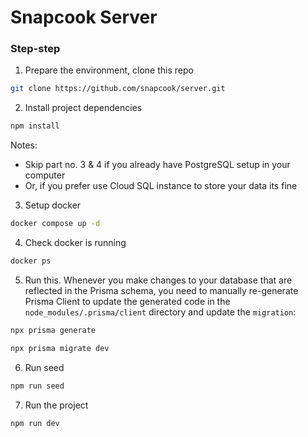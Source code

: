 # Snapcook Server

### Step-step

1. Prepare the environment, clone this repo

```sh
git clone https://github.com/snapcook/server.git
```

2. Install project dependencies

```sh
npm install
```

Notes:

- Skip part no. 3 & 4 if you already have PostgreSQL setup in your computer
- Or, if you prefer use Cloud SQL instance to store your data its fine

3. Setup docker

```sh
docker compose up -d
```

4. Check docker is running

```sh
docker ps
```

5. Run this. Whenever you make changes to your database that are reflected in the Prisma schema, you need to manually re-generate Prisma Client to update the generated code in the `node_modules/.prisma/client` directory and update the `migration`:

```sh
npx prisma generate
```

```sh
npx prisma migrate dev
```

6. Run seed
```sh
npm run seed
```

7. Run the project

```sh
npm run dev
```
